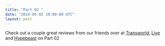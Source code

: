 ```yaml
---
title: "Part 02 "
date: "2014-05-02 10:00:00 UTC"
layout: post
---
```


<p>Check out a couple great reviews from our friends over at <a href="https://skateboarding.transworld.net/1000196888/videos/caste-x-magenta-part-2/">Transworld</a>, <a href="https://liveskateboardmedia.com/fr">Live</a> and <a href="https://hypebeast.com/2014/5/caste-profiles-magenta-skateboards-in-caste-x-magenta-part-2">Hypebeast</a> on Part 02</p>

<p><a href="https://skateboarding.transworld.net/1000196888/videos/caste-x-magenta-part-2/"><img alt="" data-rich-file-id="20" src="https://s3.amazonaws.com/caste-server-production/rich/rich_files/rich_files/20/blog/screen-20shot-202014-05-02-20at-2010-30-01-20am.png" /></a></p>

<p><a href="https://liveskateboardmedia.com/fr"><img alt="" data-rich-file-id="19" src="https://s3.amazonaws.com/caste-server-production/rich/rich_files/rich_files/19/blog/screen-20shot-202014-05-02-20at-2010-27-47-20am.png" /></a><a href="https://hypebeast.com/2014/5/caste-profiles-magenta-skateboards-in-caste-x-magenta-part-2"><img alt="" data-rich-file-id="18" src="https://s3.amazonaws.com/caste-server-production/rich/rich_files/rich_files/18/blog/screen-20shot-202014-05-02-20at-2010-26-56-20am.png" /></a></p>
